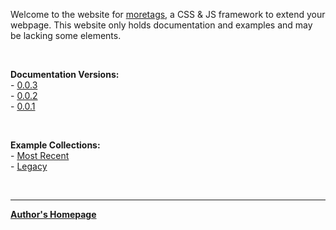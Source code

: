 Welcome to the website for [moretags](https://github.com/sykeben/moretags), a CSS & JS framework to extend your webpage. This website only holds documentation and examples and may be lacking some elements.

<br>

**Documentation Versions:**  
\- [0.0.3](v/0.0.3)  
\- [0.0.2](v/0.0.2)  
\- [0.0.1](v/0.0.1)

<br>

**Example Collections:**  
\- [Most Recent](e)  
\- [Legacy](e/legacy)

<br>

--------------------------------------------------
[**Author's Homepage**](https://sykeben.github.io)